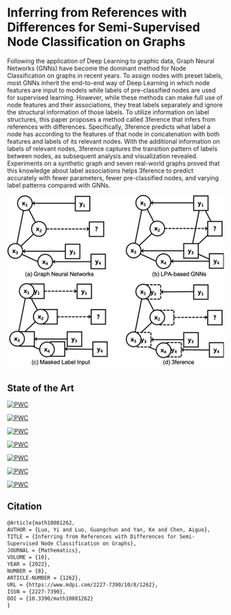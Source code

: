 # Inferring from References with Differences for Semi-Supervised Node Classification on Graphs

Following the application of Deep Learning to graphic data, Graph Neural Networks (GNNs) have become the dominant method for Node Classification on graphs in recent years. To assign nodes with preset labels, most GNNs inherit the end-to-end way of Deep Learning in which node features are input to models while labels of pre-classified nodes are used for supervised learning. However, while these methods can make full use of node features and their associations, they treat labels separately and ignore the structural information of those labels. To utilize information on label structures, this paper proposes a method called 3ference that infers from references with differences. Specifically, 3ference predicts what label a node has according to the features of that node in concatenation with both features and labels of its relevant nodes. With the additional information on labels of relevant nodes, 3ference captures the transition pattern of labels between nodes, as subsequent analysis and visualization revealed. Experiments on a synthetic graph and seven real-world graphs proved that this knowledge about label associations helps 3ference to predict accurately with fewer parameters, fewer pre-classified nodes, and varying label patterns compared with GNNs.

![](diffs.png)

## State of the Art

[![PWC](https://img.shields.io/endpoint.svg?url=https://paperswithcode.com/badge/inferring-from-references-with-differences/node-classification-on-cora)](https://paperswithcode.com/sota/node-classification-on-cora?p=inferring-from-references-with-differences)

[![PWC](https://img.shields.io/endpoint.svg?url=https://paperswithcode.com/badge/inferring-from-references-with-differences/node-classification-on-citeseer)](https://paperswithcode.com/sota/node-classification-on-citeseer?p=inferring-from-references-with-differences)

[![PWC](https://img.shields.io/endpoint.svg?url=https://paperswithcode.com/badge/inferring-from-references-with-differences/node-classification-on-pubmed)](https://paperswithcode.com/sota/node-classification-on-pubmed?p=inferring-from-references-with-differences)

[![PWC](https://img.shields.io/endpoint.svg?url=https://paperswithcode.com/badge/inferring-from-references-with-differences/node-classification-on-amazon-computers-1)](https://paperswithcode.com/sota/node-classification-on-amazon-computers-1?p=inferring-from-references-with-differences)

[![PWC](https://img.shields.io/endpoint.svg?url=https://paperswithcode.com/badge/inferring-from-references-with-differences/node-classification-on-amazon-photo-1)](https://paperswithcode.com/sota/node-classification-on-amazon-photo-1?p=inferring-from-references-with-differences)

[![PWC](https://img.shields.io/endpoint.svg?url=https://paperswithcode.com/badge/inferring-from-references-with-differences/node-classification-on-coauthor-cs)](https://paperswithcode.com/sota/node-classification-on-coauthor-cs?p=inferring-from-references-with-differences)

[![PWC](https://img.shields.io/endpoint.svg?url=https://paperswithcode.com/badge/inferring-from-references-with-differences/node-classification-on-coauthor-physics)](https://paperswithcode.com/sota/node-classification-on-coauthor-physics?p=inferring-from-references-with-differences)

## Citation

```
@Article{math10081262,
AUTHOR = {Luo, Yi and Luo, Guangchun and Yan, Ke and Chen, Aiguo},
TITLE = {Inferring from References with Differences for Semi-Supervised Node Classification on Graphs},
JOURNAL = {Mathematics},
VOLUME = {10},
YEAR = {2022},
NUMBER = {8},
ARTICLE-NUMBER = {1262},
URL = {https://www.mdpi.com/2227-7390/10/8/1262},
ISSN = {2227-7390},
DOI = {10.3390/math10081262}
}
```
